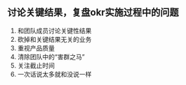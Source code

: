 ## 讨论关键结果，复盘okr实施过程中的问题

1. 和团队成员讨论关键性结果
2. 砍掉和关键结果无关的业务
3. 重视产品质量
4. 清除团队中的“害群之马”
5. 关注截止时间
6. 一次话说太多就和没说一样
